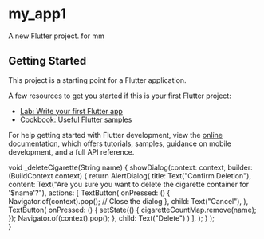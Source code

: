 # my_app1

A new Flutter project. for mm

## Getting Started

This project is a starting point for a Flutter application.

A few resources to get you started if this is your first Flutter project:

- [Lab: Write your first Flutter app](https://docs.flutter.dev/get-started/codelab)
- [Cookbook: Useful Flutter samples](https://docs.flutter.dev/cookbook)

For help getting started with Flutter development, view the
[online documentation](https://docs.flutter.dev/), which offers tutorials,
samples, guidance on mobile development, and a full API reference.


void _deleteCigarette(String name) {
    showDialog(context: context, builder: (BuildContext context) {
      return AlertDialog(
        title: Text("Confirm Deletion"),
        content: Text("Are you sure you want to delete the cigarette container for '$name'?"),
        actions: [
          TextButton(
          onPressed: () {
            Navigator.of(context).pop(); // Close the dialog
            },
            child: Text("Cancel"),
            ),
            TextButton(
              onPressed: () {
                setState(() {
                  cigaretteCountMap.remove(name);
                });
                Navigator.of(context).pop();
              }, 
              child: Text("Delete")
            )
          ],
        );
      }
    );  
  }

